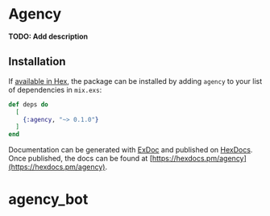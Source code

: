 # Agency

**TODO: Add description**

## Installation

If [available in Hex](https://hex.pm/docs/publish), the package can be installed
by adding `agency` to your list of dependencies in `mix.exs`:

```elixir
def deps do
  [
    {:agency, "~> 0.1.0"}
  ]
end
```

Documentation can be generated with [ExDoc](https://github.com/elixir-lang/ex_doc)
and published on [HexDocs](https://hexdocs.pm). Once published, the docs can
be found at [https://hexdocs.pm/agency](https://hexdocs.pm/agency).

# agency_bot
